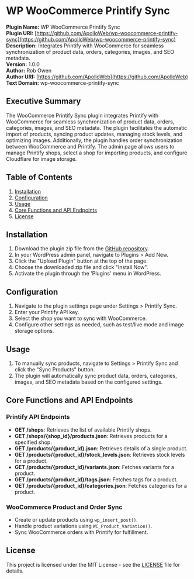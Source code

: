 # WP WooCommerce Printify Sync

**Plugin Name:** WP WooCommerce Printify Sync  
**Plugin URI:** [https://github.com/ApolloWeb/wp-woocommerce-printify-sync](https://github.com/ApolloWeb/wp-woocommerce-printify-sync)  
**Description:** Integrates Printify with WooCommerce for seamless synchronization of product data, orders, categories, images, and SEO metadata.  
**Version:** 1.0.0  
**Author:** Rob Owen  
**Author URI:** [https://github.com/ApolloWeb](https://github.com/ApolloWeb)  
**Text Domain:** wp-woocommerce-printify-sync  

## Executive Summary

The WooCommerce Printify Sync plugin integrates Printify with WooCommerce for seamless synchronization of product data, orders, categories, images, and SEO metadata. The plugin facilitates the automatic import of products, syncing product updates, managing stock levels, and optimizing images. Additionally, the plugin handles order synchronization between WooCommerce and Printify. The admin page allows users to manage Printify shops, select a shop for importing products, and configure Cloudflare for image storage.

## Table of Contents

1. [Installation](#installation)
2. [Configuration](#configuration)
3. [Usage](#usage)
4. [Core Functions and API Endpoints](#core-functions-and-api-endpoints)
5. [License](#license)

## Installation

1. Download the plugin zip file from the [GitHub repository](https://github.com/ApolloWeb/wp-woocommerce-printify-sync).
2. In your WordPress admin panel, navigate to Plugins > Add New.
3. Click the "Upload Plugin" button at the top of the page.
4. Choose the downloaded zip file and click "Install Now".
5. Activate the plugin through the 'Plugins' menu in WordPress.

## Configuration

1. Navigate to the plugin settings page under Settings > Printify Sync.
2. Enter your Printify API key.
3. Select the shop you want to sync with WooCommerce.
4. Configure other settings as needed, such as test/live mode and image storage options.

## Usage

1. To manually sync products, navigate to Settings > Printify Sync and click the "Sync Products" button.
2. The plugin will automatically sync product data, orders, categories, images, and SEO metadata based on the configured settings.

## Core Functions and API Endpoints

### Printify API Endpoints

- **GET /shops**: Retrieves the list of available Printify shops.
- **GET /shops/{shop_id}/products.json**: Retrieves products for a specified shop.
- **GET /products/{product_id}.json**: Retrieves details of a single product.
- **GET /products/{product_id}/stock_levels.json**: Retrieves stock levels for a product.
- **GET /products/{product_id}/variants.json**: Fetches variants for a product.
- **GET /products/{product_id}/tags.json**: Fetches tags for a product.
- **GET /products/{product_id}/categories.json**: Fetches categories for a product.

### WooCommerce Product and Order Sync

- Create or update products using `wp_insert_post()`.
- Handle product variations using `WC_Product_Variation()`.
- Sync WooCommerce orders with Printify for fulfillment.

## License

This project is licensed under the MIT License - see the [LICENSE](LICENSE) file for details.